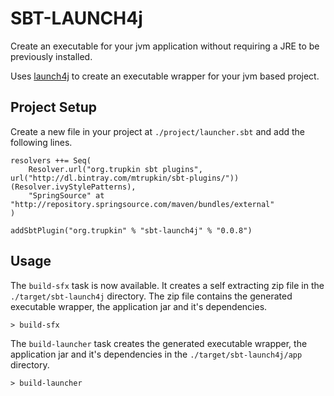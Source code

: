 # SBT-LAUNCH4j
Create an executable for your jvm application without requiring a JRE to be previously installed.

Uses [launch4j](http://launch4j.sourceforge.net) to create an executable wrapper for your jvm based project.

## Project Setup
Create a new file in your project at `./project/launcher.sbt` and add the following lines.

    resolvers ++= Seq(
		Resolver.url("org.trupkin sbt plugins", url("http://dl.bintray.com/mtrupkin/sbt-plugins/"))(Resolver.ivyStylePatterns),
		"SpringSource" at "http://repository.springsource.com/maven/bundles/external"
	)

    addSbtPlugin("org.trupkin" % "sbt-launch4j" % "0.0.8")  

## Usage
The `build-sfx` task is now available.  It creates a self extracting zip file in the `./target/sbt-launch4j` directory. The zip file contains the generated executable wrapper, the application jar and it's dependencies.

    > build-sfx

The `build-launcher` task creates the generated executable wrapper, the application jar and it's dependencies in the `./target/sbt-launch4j/app` directory.

    > build-launcher
